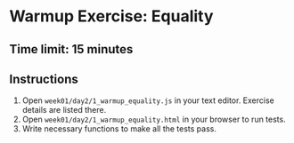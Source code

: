 # Warmup Exercise: Equality

## Time limit: 15 minutes

## Instructions

1. Open `week01/day2/1_warmup_equality.js` in your text editor. Exercise details are listed there.
1. Open `week01/day2/1_warmup_equality.html` in your browser to run tests.
1. Write necessary functions to make all the tests pass.
